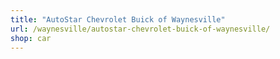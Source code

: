 ```yaml
---
title: "AutoStar Chevrolet Buick of Waynesville"
url: /waynesville/autostar-chevrolet-buick-of-waynesville/
shop: car
---
```

